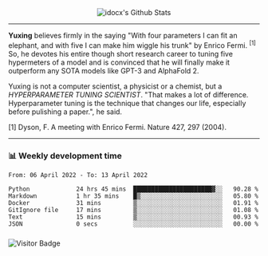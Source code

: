 <div align="center">
    <img align="center" src="https://github-readme-stats.vercel.app/api?username=idocx&show_icons=true&count_private=true&hide_border=true" alt="idocx's Github Stats"></img>
</div>

---

**Yuxing** believes firmly in the saying "With four parameters I can fit an elephant, and with five I can make him wiggle his trunk" by Enrico Fermi. <sup>[1]</sup> So, he devotes his entire though short research career to tuning five hypermeters of a model and is convinced that he will finally make it outperform any SOTA models like GPT-3 and AlphaFold 2.

Yuxing is not a computer scientist, a physicist or a chemist, but a *HYPERPARAMETER TUNING SCIENTIST*. "That makes a lot of difference. Hyperparameter tuning is the technique that changes our life, especially before pulishing a paper.", he said.

[1] Dyson, F. A meeting with Enrico Fermi. Nature 427, 297 (2004).


---

### 📊 Weekly development time
<!--START_SECTION:waka-->

```text
From: 06 April 2022 - To: 13 April 2022

Python             24 hrs 45 mins  ██████████████████████▓░░   90.28 %
Markdown           1 hr 35 mins    █▒░░░░░░░░░░░░░░░░░░░░░░░   05.80 %
Docker             31 mins         ▒░░░░░░░░░░░░░░░░░░░░░░░░   01.91 %
GitIgnore file     17 mins         ▒░░░░░░░░░░░░░░░░░░░░░░░░   01.08 %
Text               15 mins         ▒░░░░░░░░░░░░░░░░░░░░░░░░   00.93 %
JSON               0 secs          ░░░░░░░░░░░░░░░░░░░░░░░░░   00.00 %
```

<!--END_SECTION:waka-->

### 

![Visitor Badge](https://visitor-badge.laobi.icu/badge?page_id=idocx.idocx)